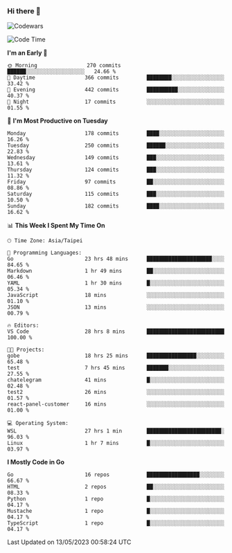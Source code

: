 ### Hi there 👋

![Codewars](https://www.codewars.com/users/omegaatt36/badges/small)

<!--START_SECTION:waka-->
![Code Time](http://img.shields.io/badge/Code%20Time-1%2C163%20hrs%2052%20mins-blue)

**I'm an Early 🐤** 

```text
🌞 Morning                270 commits         ██████░░░░░░░░░░░░░░░░░░░   24.66 % 
🌆 Daytime                366 commits         ████████░░░░░░░░░░░░░░░░░   33.42 % 
🌃 Evening                442 commits         ██████████░░░░░░░░░░░░░░░   40.37 % 
🌙 Night                  17 commits          ░░░░░░░░░░░░░░░░░░░░░░░░░   01.55 % 
```
📅 **I'm Most Productive on Tuesday** 

```text
Monday                   178 commits         ████░░░░░░░░░░░░░░░░░░░░░   16.26 % 
Tuesday                  250 commits         ██████░░░░░░░░░░░░░░░░░░░   22.83 % 
Wednesday                149 commits         ███░░░░░░░░░░░░░░░░░░░░░░   13.61 % 
Thursday                 124 commits         ███░░░░░░░░░░░░░░░░░░░░░░   11.32 % 
Friday                   97 commits          ██░░░░░░░░░░░░░░░░░░░░░░░   08.86 % 
Saturday                 115 commits         ███░░░░░░░░░░░░░░░░░░░░░░   10.50 % 
Sunday                   182 commits         ████░░░░░░░░░░░░░░░░░░░░░   16.62 % 
```


📊 **This Week I Spent My Time On** 

```text
🕑︎ Time Zone: Asia/Taipei

💬 Programming Languages: 
Go                       23 hrs 48 mins      █████████████████████░░░░   84.65 % 
Markdown                 1 hr 49 mins        ██░░░░░░░░░░░░░░░░░░░░░░░   06.46 % 
YAML                     1 hr 30 mins        █░░░░░░░░░░░░░░░░░░░░░░░░   05.34 % 
JavaScript               18 mins             ░░░░░░░░░░░░░░░░░░░░░░░░░   01.10 % 
JSON                     13 mins             ░░░░░░░░░░░░░░░░░░░░░░░░░   00.79 % 

🔥 Editors: 
VS Code                  28 hrs 8 mins       █████████████████████████   100.00 % 

🐱‍💻 Projects: 
gobe                     18 hrs 25 mins      ████████████████░░░░░░░░░   65.48 % 
test                     7 hrs 45 mins       ███████░░░░░░░░░░░░░░░░░░   27.55 % 
chatelegram              41 mins             █░░░░░░░░░░░░░░░░░░░░░░░░   02.48 % 
test2                    26 mins             ░░░░░░░░░░░░░░░░░░░░░░░░░   01.57 % 
react-panel-customer     16 mins             ░░░░░░░░░░░░░░░░░░░░░░░░░   01.00 % 

💻 Operating System: 
WSL                      27 hrs 1 min        ████████████████████████░   96.03 % 
Linux                    1 hr 7 mins         █░░░░░░░░░░░░░░░░░░░░░░░░   03.97 % 
```

**I Mostly Code in Go** 

```text
Go                       16 repos            █████████████████░░░░░░░░   66.67 % 
HTML                     2 repos             ██░░░░░░░░░░░░░░░░░░░░░░░   08.33 % 
Python                   1 repo              █░░░░░░░░░░░░░░░░░░░░░░░░   04.17 % 
Mustache                 1 repo              █░░░░░░░░░░░░░░░░░░░░░░░░   04.17 % 
TypeScript               1 repo              █░░░░░░░░░░░░░░░░░░░░░░░░   04.17 % 
```




 Last Updated on 13/05/2023 00:58:24 UTC
<!--END_SECTION:waka-->

<!--
**omegaatt36/omegaatt36** is a ✨ _special_ ✨ repository because its `README.md` (this file) appears on your GitHub profile.

Here are some ideas to get you started:

- 🔭 I’m currently working on ...
- 🌱 I’m currently learning ...
- 👯 I’m looking to collaborate on ...
- 🤔 I’m looking for help with ...
- 💬 Ask me about ...
- 📫 How to reach me: ...
- 😄 Pronouns: ...
- ⚡ Fun fact: ...
-->
